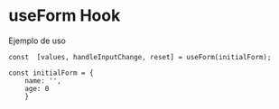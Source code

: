 # useForm Hook


Ejemplo de uso 

````
const  [values, handleInputChange, reset] = useForm(initialForm);

const initialForm = {
    name: '',
    age: 0
    }

````
